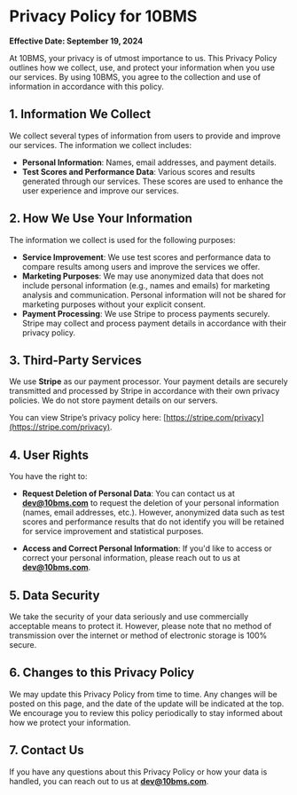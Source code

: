 # Privacy Policy for 10BMS

**Effective Date: September 19, 2024**

At 10BMS, your privacy is of utmost importance to us. This Privacy Policy outlines how we collect, use, and protect your information when you use our services. By using 10BMS, you agree to the collection and use of information in accordance with this policy.

## 1. Information We Collect

We collect several types of information from users to provide and improve our services. The information we collect includes:

-   **Personal Information**: Names, email addresses, and payment details.
-   **Test Scores and Performance Data**: Various scores and results generated through our services. These scores are used to enhance the user experience and improve our services.

## 2. How We Use Your Information

The information we collect is used for the following purposes:

-   **Service Improvement**: We use test scores and performance data to compare results among users and improve the services we offer.
-   **Marketing Purposes**: We may use anonymized data that does not include personal information (e.g., names and emails) for marketing analysis and communication. Personal information will not be shared for marketing purposes without your explicit consent.
-   **Payment Processing**: We use Stripe to process payments securely. Stripe may collect and process payment details in accordance with their privacy policy.

## 3. Third-Party Services

We use **Stripe** as our payment processor. Your payment details are securely transmitted and processed by Stripe in accordance with their own privacy policies. We do not store payment details on our servers.

You can view Stripe’s privacy policy here: [https://stripe.com/privacy](https://stripe.com/privacy).

## 4. User Rights

You have the right to:

-   **Request Deletion of Personal Data**: You can contact us at **dev@10bms.com** to request the deletion of your personal information (names, email addresses, etc.). However, anonymized data such as test scores and performance results that do not identify you will be retained for service improvement and statistical purposes.

-   **Access and Correct Personal Information**: If you'd like to access or correct your personal information, please reach out to us at **dev@10bms.com**.

## 5. Data Security

We take the security of your data seriously and use commercially acceptable means to protect it. However, please note that no method of transmission over the internet or method of electronic storage is 100% secure.

## 6. Changes to this Privacy Policy

We may update this Privacy Policy from time to time. Any changes will be posted on this page, and the date of the update will be indicated at the top. We encourage you to review this policy periodically to stay informed about how we protect your information.

## 7. Contact Us

If you have any questions about this Privacy Policy or how your data is handled, you can reach out to us at **dev@10bms.com**.
